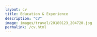 ```yaml
---
layout: cv
title: Education & Experience
description: "CV"
image: images/travel/20180123_204720.jpg
permalink: /cv.html
---
```

